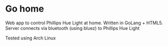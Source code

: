 # Go home

Web app to control Phillips Hue Light at home.
Written in GoLang + HTML5.
Server connects via bluetooth (using bluez) to Phillips Hue Light

Tested using Arch Linux
